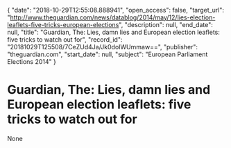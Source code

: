 {
  "date": "2018-10-29T12:55:08.888941", 
  "open_access": false, 
  "target_url": "http://www.theguardian.com/news/datablog/2014/may/12/lies-election-leaflets-five-tricks-european-elections", 
  "description": null, 
  "end_date": null, 
  "title": "Guardian, The: Lies, damn lies and European election leaflets: five tricks to watch out for", 
  "record_id": "20181029T125508/7CeZUd4Ja/Jk0doIWUmmaw==", 
  "publisher": "theguardian.com", 
  "start_date": null, 
  "subject": "European Parliament Elections 2014"
}

# Guardian, The: Lies, damn lies and European election leaflets: five tricks to watch out for

None